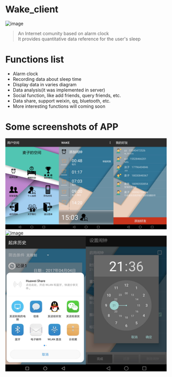 # Wake_client
![image]()
>An Internet comunity based on alarm clock  
>It provides quantitative data reference for the user's sleep

# Functions list
- Alarm clock
- Recording data about sleep time
- Display data in varies diagram
- Data analysis(it was implemented in server)
- Social function, like add friends, query friends, etc.
- Data share, support weixin, qq, bluetooth, etc.
- More interesting functions will coming soon

# Some screenshots of APP
![image](https://github.com/Maicius/Wake_client/blob/master/image/screenshots-1.png)
![image](https://github.com/Maicius/Wake_client/blob/master/image/screenshot-2.png)
![image](https://github.com/Maicius/Wake_client/blob/master/image/screenshot-3.png)
 